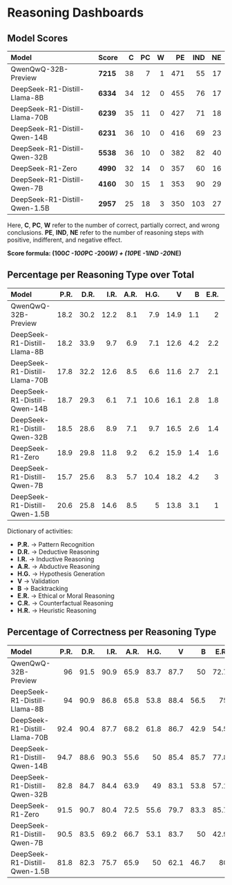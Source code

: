 # Reasoning Dashboards

## Model Scores

| Model                         | Score    |   C |   PC |   W |   PE |   IND |   NE |
|:------------------------------|:---------|----:|-----:|----:|-----:|------:|-----:|
| QwenQwQ-32B-Preview           | **7215** |  38 |    7 |   1 |  471 |    55 |   17 |
| DeepSeek-R1-Distill-Llama-8B  | **6334** |  34 |   12 |   0 |  455 |    76 |   17 |
| DeepSeek-R1-Distill-Llama-70B | **6239** |  35 |   11 |   0 |  427 |    71 |   18 |
| DeepSeek-R1-Distill-Qwen-14B  | **6231** |  36 |   10 |   0 |  416 |    69 |   23 |
| DeepSeek-R1-Distill-Qwen-32B  | **5538** |  36 |   10 |   0 |  382 |    82 |   40 |
| DeepSeek-R1-Zero              | **4990** |  32 |   14 |   0 |  357 |    60 |   16 |
| DeepSeek-R1-Distill-Qwen-7B   | **4160** |  30 |   15 |   1 |  353 |    90 |   29 |
| DeepSeek-R1-Distill-Qwen-1.5B | **2957** |  25 |   18 |   3 |  350 |   103 |   27 |

Here, **C**, **PC**, **W** refer to the number of correct, partially correct, and wrong conclusions. **PE**, **IND**, **NE** refer to the number of reasoning steps with positive, indifferent, and negative effect.

**Score formula: (100*C -100*PC -200*W) + (10*PE -1*IND -20*NE)**

## Percentage per Reasoning Type over Total

| Model                         |   P.R. |   D.R. |   I.R. |   A.R. |   H.G. |    V |   B |   E.R. |   C.R. |   H.R. |
|:------------------------------|-------:|-------:|-------:|-------:|-------:|-----:|----:|-------:|-------:|-------:|
| QwenQwQ-32B-Preview           |   18.2 |   30.2 |   12.2 |    8.1 |    7.9 | 14.9 | 1.1 |    2   |    2.4 |    2.9 |
| DeepSeek-R1-Distill-Llama-8B  |   18.2 |   33.9 |    9.7 |    6.9 |    7.1 | 12.6 | 4.2 |    2.2 |    2.2 |    2.9 |
| DeepSeek-R1-Distill-Llama-70B |   17.8 |   32.2 |   12.6 |    8.5 |    6.6 | 11.6 | 2.7 |    2.1 |    1.6 |    4.3 |
| DeepSeek-R1-Distill-Qwen-14B  |   18.7 |   29.3 |    6.1 |    7.1 |   10.6 | 16.1 | 2.8 |    1.8 |    1.4 |    6.1 |
| DeepSeek-R1-Distill-Qwen-32B  |   18.5 |   28.6 |    8.9 |    7.1 |    9.7 | 16.5 | 2.6 |    1.4 |    3.2 |    3.6 |
| DeepSeek-R1-Zero              |   18.9 |   29.8 |   11.8 |    9.2 |    6.2 | 15.9 | 1.4 |    1.6 |    1.4 |    3.7 |
| DeepSeek-R1-Distill-Qwen-7B   |   15.7 |   25.6 |    8.3 |    5.7 |   10.4 | 18.2 | 4.2 |    3   |    2.5 |    6.4 |
| DeepSeek-R1-Distill-Qwen-1.5B |   20.6 |   25.8 |   14.6 |    8.5 |    5   | 13.8 | 3.1 |    1   |    2.3 |    5.2 |

Dictionary of activities:
* **P.R.** -> Pattern Recognition
* **D.R.** -> Deductive Reasoning
* **I.R.** -> Inductive Reasoning
* **A.R.** -> Abductive Reasoning
* **H.G.** -> Hypothesis Generation
* **V** -> Validation
* **B** -> Backtracking
* **E.R.** -> Ethical or Moral Reasoning
* **C.R.** -> Counterfactual Reasoning
* **H.R.** -> Heuristic Reasoning


## Percentage of Correctness per Reasoning Type

| Model                         |   P.R. |   D.R. |   I.R. |   A.R. |   H.G. |    V |    B |   E.R. |   C.R. |   H.R. |
|:------------------------------|-------:|-------:|-------:|-------:|-------:|-----:|-----:|-------:|-------:|-------:|
| QwenQwQ-32B-Preview           |   96   |   91.5 |   90.9 |   65.9 |   83.7 | 87.7 | 50   |   72.7 |   46.2 |   81.2 |
| DeepSeek-R1-Distill-Llama-8B  |   94   |   90.9 |   86.8 |   65.8 |   53.8 | 88.4 | 56.5 |   75   |   50   |   68.8 |
| DeepSeek-R1-Distill-Llama-70B |   92.4 |   90.4 |   87.7 |   68.2 |   61.8 | 86.7 | 42.9 |   54.5 |   50   |   72.7 |
| DeepSeek-R1-Distill-Qwen-14B  |   94.7 |   88.6 |   90.3 |   55.6 |   50   | 85.4 | 85.7 |   77.8 |   71.4 |   80.6 |
| DeepSeek-R1-Distill-Qwen-32B  |   82.8 |   84.7 |   84.4 |   63.9 |   49   | 83.1 | 53.8 |   57.1 |   37.5 |   66.7 |
| DeepSeek-R1-Zero              |   91.5 |   90.7 |   80.4 |   72.5 |   55.6 | 79.7 | 83.3 |   85.7 |   50   |   68.8 |
| DeepSeek-R1-Distill-Qwen-7B   |   90.5 |   83.5 |   69.2 |   66.7 |   53.1 | 83.7 | 50   |   42.9 |   33.3 |   73.3 |
| DeepSeek-R1-Distill-Qwen-1.5B |   81.8 |   82.3 |   75.7 |   65.9 |   50   | 62.1 | 46.7 |   80   |   63.6 |   64   |
